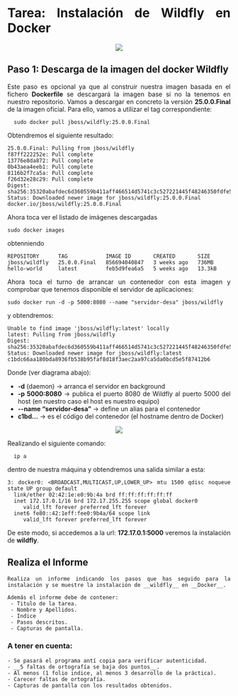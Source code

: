 <div align="justify">

# Tarea: Instalación de Wildfly en Docker


<div align="center">
  <img src="../../../img/docker-wildfly.png"  />
</div>

## Paso 1: Descarga de la imagen del docker Wildfly

  Este paso es opcional ya que al construir nuestra imagen basada en el fichero __Dockerfile__ se descargará la imagen base si no la tenemos en nuestro repositorio. Vamos a descargar en concreto la versión __25.0.0.Final__ de la imagen oficial. Para ello, vamos a utilizar el tag correspondiente:

```console
  sudo docker pull jboss/wildfly:25.0.0.Final
```

  Obtendremos el siguiente resultado:

  ```console
  25.0.0.Final: Pulling from jboss/wildfly
  f87ff222252e: Pull complete
  13776e8da872: Pull complete
  0b43aea4eeb1: Pull complete
  8116b2f7ca5a: Pull complete
  f26d32e28c29: Pull complete
  Digest: sha256:35320abafdec6d360559b411aff466514d5741c3c527221445f48246350fdfe5
  Status: Downloaded newer image for jboss/wildfly:25.0.0.Final
  docker.io/jboss/wildfly:25.0.0.Final
  ```

  Ahora toca ver el listado de imágenes descargadas

  ```console
  sudo docker images
  ```
  obtenniendo

  ```console
  REPOSITORY      TAG            IMAGE ID       CREATED       SIZE
  jboss/wildfly   25.0.0.Final   856694040847   3 weeks ago   736MB
  hello-world     latest         feb5d9fea6a5   5 weeks ago   13.3kB
  ```
  Ahora toca el turno de arrancar un contenedor con esta imagen y comprobar que tenemos disponible el servidor de aplicaciones:
  ```console
  sudo docker run -d -p 5000:8080 --name "servidor-desa" jboss/wildfly
  ```
  y obtendremos:

  ```console
  Unable to find image 'jboss/wildfly:latest' locally
  latest: Pulling from jboss/wildfly
  Digest: sha256:35320abafdec6d360559b411aff466514d5741c3c527221445f48246350fdfe5
  Status: Downloaded newer image for jboss/wildfly:latest
  c1bdc66aa180bda8936fb538b95faf8d18f3aec2aa97ca5da0bcd5e5f87412b6
  ```

  Donde (ver diagrama abajo):
  - __-d__ (daemon) → arranca el servidor en background
  - __-p 5000:8080__ → publica el puerto 8080 de Wildfly al  puerto 5000 del host (en nuestro caso el host es nuestro equipo)
  - __--name “servidor-desa”__ → define un alias para el contenedor
  - __c1bd…__ → es el código del contenedor (el hostname dentro de Docker)

  <div align="center">
    <img src="https://miro.medium.com/max/1400/1*jzaKCM8zvNGckaCBXf8QRQ.png"  />
  </div>

  Realizando el siguiente comando:

  ```console
    ip a
  ```

  dentro de nuestra máquina y obtendremos una salida similar a esta:

  ```console
3: docker0: <BROADCAST,MULTICAST,UP,LOWER_UP> mtu 1500 qdisc noqueue state UP group default
    link/ether 02:42:1e:e0:9b:4a brd ff:ff:ff:ff:ff:ff
    inet 172.17.0.1/16 brd 172.17.255.255 scope global docker0
       valid_lft forever preferred_lft forever
    inet6 fe80::42:1eff:fee0:9b4a/64 scope link
       valid_lft forever preferred_lft forever
  ```

  De este modo, si accedemos a la url: __172.17.0.1:5000__ veremos la instalación de __wildfly__.

## Realiza el Informe

    Realiza un informe indicando los pasos que has seguido para la instalación y se muestre la instalación de __wildfly__ en __Docker__.

    Además el informe debe de contener:
     - Titulo de la tarea.
     - Nombre y Apellidos.
     - Indice
     - Pasos descritos.
     - Capturas de pantalla.

### A tener en cuenta:

    - Se pasará el programa antí copia para verificar autenticidad.
    - __5 faltas de ortografía se baja dos puntos__.
    - Al menos (1 folio indice, al menos 3 desarrollo de la práctica).
    - Carecer faltas de ortografía.
    - Capturas de pantalla con los resultados obtenidos.




</div>

